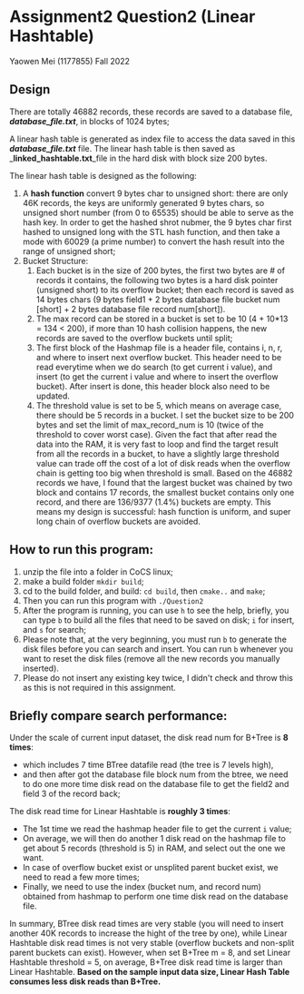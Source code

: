 # Assignment2 Question2 (Linear Hashtable)
Yaowen Mei (1177855) Fall 2022
## Design
There are totally 46882 records, these records are saved to a database file, _**database_file.txt**_, in blocks of 1024 bytes;

A linear hash table is generated as index file to access the data saved in this _**database_file.txt**_ file. The linear hash table is then saved as _**linked_hashtable.txt**_file in the hard disk with block size 200 bytes.

The linear hash table is designed as the following:
1. A **hash function** convert 9 bytes char to unsigned short: there are only 46K records, the keys are uniformly generated 9 bytes chars, so unsigned short number (from 0 to 65535) should be able to serve as the hash key. In order to get the hashed shrot nubmer, the 9 bytes char first hashed to unsigned long with the STL hash function, and then take a mode with 60029 (a prime number) to convert the hash result into the range of unsigned short;
2. Bucket Structure:
   1. Each bucket is in the size of 200 bytes, the first two bytes are # of records it contains, the following two bytes is a hard disk pointer (unsigned short) to its overflow bucket; then each record is saved as 14 bytes chars (9 bytes field1 + 2 bytes database file bucket num [short]  + 2 bytes database file record num[short]).
   2. The max record can be stored in a bucket is set to be 10 (4 + 10*13 = 134 < 200), if more than 10 hash collision happens, the new records are saved to the overflow buckets until split;
   3. The first block of the Hashmap file is a header file, contains i, n, r, and where to insert next overflow bucket. This header need to be read everytime when we do search (to get current i value), and insert (to get the current i value and where to insert the overflow bucket). After insert is done, this header block also need to be updated.
   4. The threshold value is set to be 5, which means on average case, there should be 5 records in a bucket. I set the bucket size to be 200 bytes and set the limit of max_record_num is 10 (twice of the threshold to cover worst case). Given the fact that after read the data into the RAM, it is very fast to loop and find the target result from all the records in a bucket, to have a slightly large threshold value can trade off the cost of a lot of disk reads when the overflow chain is getting too big when threshold is small. Based on the 46882 records we have, I found that the largest bucket was chained by two block and contains 17 records, the smallest bucket contains only one record, and there are 136/9377 (1.4%) buckets are empty. This means my design is successful: hash function is uniform, and super long chain of overflow buckets are avoided. 

## How to run this program:
1. unzip the file into a folder in CoCS linux;
2. make a build folder `mkdir build`;
3. cd to the build folder, and build: `cd build`, then `cmake..` and `make`;
4. Then you can run this program with `./Question2`
5. After the program is running, you can use `h` to see the help, briefly, you can type `b` to build all the files that need to be saved on disk; `i` for insert, and `s` for search;
6. Please note that, at the very beginning,  you must run `b` to generate the disk files before you can search and insert. You can run `b` whenever you want to reset the disk files (remove all the new records you manually inserted).
7. Please do not insert any existing key twice, I didn't check and throw this as this is not required in this assignment.

## Briefly compare search performance:
Under the scale of current input dataset, the disk read num for B+Tree is **8 times**: 

- which includes 7 time BTree datafile read (the tree is 7 levels high), 
- and then after got the database file block num from the btree, we need to do one more time disk read on the database file to get the field2 and field 3 of the record back;

The disk read time for Linear Hashtable is **roughly 3 times**:

- The 1st time we read the hashmap header file to get the current `i` value;
- On average, we will then do another 1 disk read on the hashmap file to get about 5 records (threshold is 5) in RAM, and select out the one we want.
- In case of overflow bucket exist or unsplited parent bucket exist, we need to read a few more times;
- Finally, we need to use the index (bucket num, and record num) obtained from hashmap to perform one time disk read on the database file.

In summary, BTree disk read times are very stable (you will need to insert another 40K records to increase the hight of the tree by one), while Linear Hashtable disk read times is not very stable (overflow buckets and non-split parent buckets can exist). However, when set B+Tree m = 8, and set Linear Hashtable threshold = 5, on average, B+Tree disk read time is larger than Linear Hashtable.
**Based on the sample input data size, Linear Hash Table consumes less disk reads than B+Tree.**